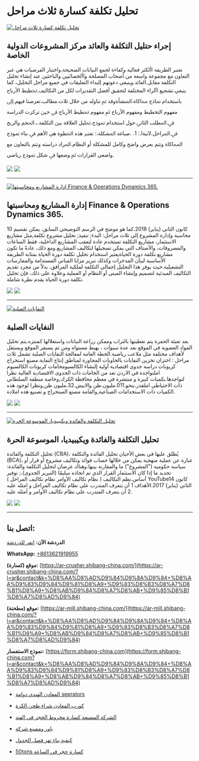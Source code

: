 # تحليل تكلفة كسارة ثلاث مراحل

<a href="https://swt.shibang-china.com/?l=ar&img&k=%D8%AA%D8%AD%D9%84%D9%8A%D9%84+%D8%AA%D9%83%D9%84%D9%81%D8%A9+%D9%83%D8%B3%D8%A7%D8%B1%D8%A9+%D8%AB%D9%84%D8%A7%D8%AB+%D9%85%D8%B1%D8%A7%D8%AD%D9%84" target="_blank">![تحليل تكلفة كسارة ثلاث مراحل](http://static.shibang-china.com/all-800x300/735.jpg)</a>

## إجراء حتليل التكلفة والعائد مركز المشروعات الدولية الخاصة
تعتبر الطريقة األكثر فعالية وكفاءة لجمع البيانات الصحيحة.واختبار الفرضيات هي عبر التعاون مع مجموعة واسعة من.أصحاب المصلحة واألخصائيين والباحثين عند إنشاء تحليل التكلفة مقابل.العائد.وينبغي دعوتهم إلبداء التعليقات في جميع مراحل التحليل، كما ينبغي.تشجيع اآلراء المختلفة لتحقيق أفضل التقديرات لكل من التكاليف.ﲣﻄﻴﻂ ﺍﻷﺭﺑﺎﺡ ﺑﺎﺳﺘﺨﺪﺍﻡ ﳕﺎﺫﺝ ﳏﺎﻛﺎﺓ.ﺍﳌﻨﺸﺄﺓﻭﻗﺪ ﰎ ﺗﻨﺎﻭﻟﻪ ﻣﻦ ﺧﻼﻝ ﺛﻼﺙ.ﻣﻄﺎﻟﺐ.ﺗﻌﺮﺿﻨﺎ ﻓﻴﻬﻢ.ﺇﱃ ﻣﻔﻬﻮﻡ ﺍﻟﺘﺨﻄﻴﻂ ﻭﻣﻔﻬﻮﻡ ﺍﻷﺭﺑﺎﺡ ﰒ ﻣﻔﻬﻮﻡ ﲣﻄﻴﻂ ﺍﻷﺭﺑﺎﺡ ﰲ ﺣﲔ ﺗﺮﻛﺰﺕ ﺍﻟﺪﺭﺍﺳﺔ ﰲ.ﺍﳌﻄﻠﺐ ﺍﻟﺜﺎﱐ.ﺣﻮﻝ ﺍﺳﺘﺨﺪﺍﻡ ﳕﻮﺫﺝ.ﲢﻠﻴﻞ ﺍﻟﻌﻼﻗﺔ ﺑﲔ ﺍﻟﺘﻜﻠﻔﺔ.،.ﺍﳊﺠﻢ ﻭﺍﻟﺮﺑﺢ ﰲ.ﺍﳌﺮﺍﺣﻞ.ﻵﺗﻴﺔﺍ.: 1. .ﺻﻴﺎﻏﺔ ﺍﳌﺸﻜﻠﺔ.: ﺗﻌﺘﱪ ﻫﺬﻩ ﺍﳋﻄﻮﺓ ﻫﻲ ﺍﻷﻫﻢ ﰲ ﺑﻨﺎﺀ ﳕﻮﺫﺝ ﺍﶈﺎﻛﺎﺓ ﻭﺗﺘﻢ ﺑﻌﺮﺽ ﻭﺍﺿﺢ ﻭﻛﺎﻣﻞ ﻟﻠﻤﺸﻜﻠﺔ ﺃﻭ ﺍﻟﻨﻈﺎﻡ.ﺍﳌﺮﺍﺩ ﺩﺭﺍﺳﺘﻪ ﻭﺗﺘﻢ ﺑﺎﻟﺘﻌﺎﻭﻥ ﻣﻊ ﻭﺍﺿﻌﻲ ﺍﻟﻘﺮﺍﺭﺍﺕ ﰒ ﻭﺿﻌﻬﺎ ﰲ ﺷﻜﻞ ﳕﻮﺫﺝ ﺭﻳﺎﺿﻲ.


<a href="https://whatsapp.shibangsoft.com/WhatsApp.php" target="_blank" title="WhatsApp">![](http://static.shibang-china.com/icon/whatsapp.png)</a> <a href="https://swt.shibang-china.com/?l=ar&icon&k=%D8%AA%D8%AD%D9%84%D9%8A%D9%84+%D8%AA%D9%83%D9%84%D9%81%D8%A9+%D9%83%D8%B3%D8%A7%D8%B1%D8%A9+%D8%AB%D9%84%D8%A7%D8%AB+%D9%85%D8%B1%D8%A7%D8%AD%D9%84" target="_blank">![](http://static.shibang-china.com/icon/chat-ar.png)</a>

---

<a href="https://swt.shibang-china.com/?l=ar&img&k=%D8%AA%D8%AD%D9%84%D9%8A%D9%84+%D8%AA%D9%83%D9%84%D9%81%D8%A9+%D9%83%D8%B3%D8%A7%D8%B1%D8%A9+%D8%AB%D9%84%D8%A7%D8%AB+%D9%85%D8%B1%D8%A7%D8%AD%D9%84" target="_blank">![إدارة المشاريع ومحاسبتها Finance &amp; Operations Dynamics 365.](http://static.shibang-china.com/all-800x300/848.jpg)</a>

## إدارة المشاريع ومحاسبتها Finance &amp; Operations Dynamics 365.
10 كانون الثاني (يناير) 2018.كما هو موضح في الرسم التوضيحي السابق، يمكن تقسيم محاسبة وإدارة المشروع إلى ثلاث مراحل: البدء; تنفيذ; تحليل.مشروع تكلفة,مثل مشاريع الاستثمار، مشاريع التكلفة تستخدم عادة لتعقب المشاريع الداخلية، فقط الساعات والمصروفات، والأصناف التي يمكن تسجيلها لتكاليف المشاريع.ومع ذلك، عادةً ما تكون مشاريع.تكلفة دورة الحياةيعتبر استخدام تحليل تكلفة دورة الحياة بمثابة الطريقة الأساسية لبيان المدخرات وكذلك تبرير مزايا المباني المستدامة والممارسات التشغيلية.حيث يوفر هذا التحليل إجمالي التكلفة لملكية المرافق، بدلاً من مجرد تقديم التكاليف المبدئية لتصميم وإنشاء المبنى أو النظام أو العملية.وعلاوة على ذلك، فإن تحليل تكلفة دورة الحياة يقدم نظرة شاملة.


<a href="https://whatsapp.shibangsoft.com/WhatsApp.php" target="_blank" title="WhatsApp">![](http://static.shibang-china.com/icon/whatsapp.png)</a> <a href="https://swt.shibang-china.com/?l=ar&icon&k=%D8%AA%D8%AD%D9%84%D9%8A%D9%84+%D8%AA%D9%83%D9%84%D9%81%D8%A9+%D9%83%D8%B3%D8%A7%D8%B1%D8%A9+%D8%AB%D9%84%D8%A7%D8%AB+%D9%85%D8%B1%D8%A7%D8%AD%D9%84" target="_blank">![](http://static.shibang-china.com/icon/chat-ar.png)</a>

---

<a href="https://swt.shibang-china.com/?l=ar&img&k=%D8%AA%D8%AD%D9%84%D9%8A%D9%84+%D8%AA%D9%83%D9%84%D9%81%D8%A9+%D9%83%D8%B3%D8%A7%D8%B1%D8%A9+%D8%AB%D9%84%D8%A7%D8%AB+%D9%85%D8%B1%D8%A7%D8%AD%D9%84" target="_blank">![النفايات الصلبة](http://static.shibang-china.com/all-800x300/1503.jpg)</a>

## النفايات الصلبة
بعد تعبئة الحفرة يتم تغطيتها بالتراب وممكن زراعة النباتات واستغلالها كمنتزه.يتم تحليل المواد العضوية في الموقع بعد عدة سنوات ، يهبط مستواه ومن ثم يستقر الموقع ويستغل لأهداف مختلفة مثل ملاعب رياضية.الخطة العامة لمعالجة النفايات الصلبة تشمل ثلاث مراحل : اختزان تخزين النفايات بالحاويات المجاورة لمناطق إنتاج النفاية.مصنع استخراج كربونات دراسة جدوى اقتصادية أولية إلنشاء الكالسيومخامات كربونات الكالسيوم املتواجدة في الاردن تعد من الخامات ذات الجدوى الاقتصادية العالية نظرا لتواجدها.بكميات كبيرة و منتشرة في معظم محافظة الكرك,وخاصة منطقة السلطاني ذات الاحتياطي املقدر.بنحو.011.مليون.طن والابيض.32.مليون طن,ونظرا لوجود هذه الكميات ذات الاستخدامات الصناعية,والقامة مصنع الستخراج و.تصنيع هذه املادة.


<a href="https://whatsapp.shibangsoft.com/WhatsApp.php" target="_blank" title="WhatsApp">![](http://static.shibang-china.com/icon/whatsapp.png)</a> <a href="https://swt.shibang-china.com/?l=ar&icon&k=%D8%AA%D8%AD%D9%84%D9%8A%D9%84+%D8%AA%D9%83%D9%84%D9%81%D8%A9+%D9%83%D8%B3%D8%A7%D8%B1%D8%A9+%D8%AB%D9%84%D8%A7%D8%AB+%D9%85%D8%B1%D8%A7%D8%AD%D9%84" target="_blank">![](http://static.shibang-china.com/icon/chat-ar.png)</a>

---

<a href="https://swt.shibang-china.com/?l=ar&img&k=%D8%AA%D8%AD%D9%84%D9%8A%D9%84+%D8%AA%D9%83%D9%84%D9%81%D8%A9+%D9%83%D8%B3%D8%A7%D8%B1%D8%A9+%D8%AB%D9%84%D8%A7%D8%AB+%D9%85%D8%B1%D8%A7%D8%AD%D9%84" target="_blank">![تحليل التكلفة والفائدة ويكيبيديا، الموسوعة الحرة](http://static.shibang-china.com/all-800x300/413.jpg)</a>

## تحليل التكلفة والفائدة ويكيبيديا، الموسوعة الحرة
تحليل التكلفة والفائدة (CBA)، يُطلق عليها في بعض الأحيان تحليل الفائدة والتكلفة (BCA)، عبارة عن عملية منهجية يمكن من خلالها حساب فوائد وتكاليف مشروع أو قرار أو سياسة حكومية (&quot;المشروع&quot;) ما والمقارنة بينها.وهناك غرضان لتحليل التكلفة والفائدة: تحديد ما إذا كان الاستثمار القرار الذي تم اتخاذه سليمًا (التبرير الجدوى)،; توفير أساس.نظم التكاليف ( نظام تكاليف الأوامر نظام تكاليف المراحل ) YouTube14 كانون الثاني (يناير) 2017.الأهداف 1 أن يتعرف المتدرب على نظام تكاليف المراحل و امثله عليه 2 أن يتعرف المتدرب على نظام تكاليف الأوامر و أمثله عليه.


<a href="https://whatsapp.shibangsoft.com/WhatsApp.php" target="_blank" title="WhatsApp">![](http://static.shibang-china.com/icon/whatsapp.png)</a> <a href="https://swt.shibang-china.com/?l=ar&icon&k=%D8%AA%D8%AD%D9%84%D9%8A%D9%84+%D8%AA%D9%83%D9%84%D9%81%D8%A9+%D9%83%D8%B3%D8%A7%D8%B1%D8%A9+%D8%AB%D9%84%D8%A7%D8%AB+%D9%85%D8%B1%D8%A7%D8%AD%D9%84" target="_blank">![](http://static.shibang-china.com/icon/chat-ar.png)</a>

---
## اتصل بنا:

**الدردشة الآن:** [انقر للدردشة](https://swt.shibang-china.com?l=ar&contact&k=%D8%AA%D8%AD%D9%84%D9%8A%D9%84+%D8%AA%D9%83%D9%84%D9%81%D8%A9+%D9%83%D8%B3%D8%A7%D8%B1%D8%A9+%D8%AB%D9%84%D8%A7%D8%AB+%D9%85%D8%B1%D8%A7%D8%AD%D9%84)

**WhatsApp:**  [+8613621919955](https://whatsapp.shibangsoft.com/WhatsApp.php)

**موقع (كسارة):** [https://ar-crusher.shibang-china.com/](https://ar-crusher.shibang-china.com/?l=ar&contact&k=%D8%AA%D8%AD%D9%84%D9%8A%D9%84+%D8%AA%D9%83%D9%84%D9%81%D8%A9+%D9%83%D8%B3%D8%A7%D8%B1%D8%A9+%D8%AB%D9%84%D8%A7%D8%AB+%D9%85%D8%B1%D8%A7%D8%AD%D9%84)

**موقع (مطحنة):** [https://ar-mill.shibang-china.com/](https://ar-mill.shibang-china.com/?l=ar&contact&k=%D8%AA%D8%AD%D9%84%D9%8A%D9%84+%D8%AA%D9%83%D9%84%D9%81%D8%A9+%D9%83%D8%B3%D8%A7%D8%B1%D8%A9+%D8%AB%D9%84%D8%A7%D8%AB+%D9%85%D8%B1%D8%A7%D8%AD%D9%84)

**نموذج الاستفسار:** [https://form.shibang-china.com](https://form.shibang-china.com?l=ar&contact&k=%D8%AA%D8%AD%D9%84%D9%8A%D9%84+%D8%AA%D9%83%D9%84%D9%81%D8%A9+%D9%83%D8%B3%D8%A7%D8%B1%D8%A9+%D8%AB%D9%84%D8%A7%D8%AB+%D9%85%D8%B1%D8%A7%D8%AD%D9%84)

* [المعادن الهندي دوامة seprators](../28/%D8%A7%D9%84%D9%85%D8%B9%D8%A7%D8%AF%D9%86%20%D8%A7%D9%84%D9%87%D9%86%D8%AF%D9%8A%20%D8%AF%D9%88%D8%A7%D9%85%D8%A9%20seprators.md)

* [كورب المعادن شراء طحن الكرة](../26/%D9%83%D9%88%D8%B1%D8%A8%20%D8%A7%D9%84%D9%85%D8%B9%D8%A7%D8%AF%D9%86%20%D8%B4%D8%B1%D8%A7%D8%A1%20%D8%B7%D8%AD%D9%86%20%D8%A7%D9%84%D9%83%D8%B1%D8%A9.md)

* [الشركة المصنعة كسارة مخروط الحجر في الهند](../26/%D8%A7%D9%84%D8%B4%D8%B1%D9%83%D8%A9%20%D8%A7%D9%84%D9%85%D8%B5%D9%86%D8%B9%D8%A9%20%D9%83%D8%B3%D8%A7%D8%B1%D8%A9%20%D9%85%D8%AE%D8%B1%D9%88%D8%B7%20%D8%A7%D9%84%D8%AD%D8%AC%D8%B1%20%D9%81%D9%8A%20%D8%A7%D9%84%D9%87%D9%86%D8%AF.md)

* [باور ومصنع شركة](../27/%D8%A8%D8%A7%D9%88%D8%B1%20%D9%88%D9%85%D8%B5%D9%86%D8%B9%20%D8%B4%D8%B1%D9%83%D8%A9.md)

* [كيفية بناء تهز فصل الجدول](../30/%D9%83%D9%8A%D9%81%D9%8A%D8%A9%20%D8%A8%D9%86%D8%A7%D8%A1%20%D8%AA%D9%87%D8%B2%20%D9%81%D8%B5%D9%84%20%D8%A7%D9%84%D8%AC%D8%AF%D9%88%D9%84.md)

* [50tons كسارة حجر في الساعة](../29/50tons%20%D9%83%D8%B3%D8%A7%D8%B1%D8%A9%20%D8%AD%D8%AC%D8%B1%20%D9%81%D9%8A%20%D8%A7%D9%84%D8%B3%D8%A7%D8%B9%D8%A9.md)